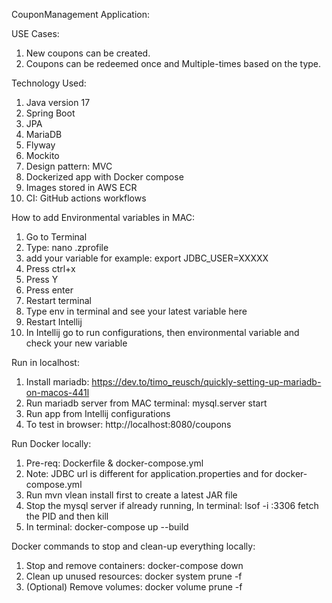 CouponManagement Application:

USE Cases:
1. New coupons can be created.
2. Coupons can be redeemed once and Multiple-times based on the type.

Technology Used:
1. Java version 17
2. Spring Boot
3. JPA
4. MariaDB
5. Flyway
6. Mockito
7. Design pattern: MVC
8. Dockerized app with Docker compose
9. Images stored in AWS ECR
10. CI: GitHub actions workflows

How to add Environmental variables in MAC:

1. Go to Terminal
2. Type: nano .zprofile
3. add your variable for example: export JDBC_USER=XXXXX
4. Press ctrl+x
5. Press Y
6. Press enter
7. Restart terminal
8. Type env in terminal and see your latest variable here
9. Restart Intellij 
10. In Intellij go to run configurations, then environmental variable and check your new variable

Run in localhost:

1. Install mariadb: https://dev.to/timo_reusch/quickly-setting-up-mariadb-on-macos-441l
2. Run mariadb server from MAC terminal: mysql.server start
3. Run app from Intellij configurations
4. To test in browser: http://localhost:8080/coupons


Run Docker locally:

1. Pre-req: Dockerfile & docker-compose.yml
2. Note: JDBC url is different for application.properties and for docker-compose.yml
3. Run mvn vlean install first to create a latest JAR file
4. Stop the mysql server if already running, In terminal: lsof -i :3306 fetch the PID and then kill <PID>
5. In terminal: docker-compose up --build
  
Docker commands to stop and clean-up everything locally:

1. Stop and remove containers: docker-compose down
2. Clean up unused resources: docker system prune -f
3. (Optional) Remove volumes: docker volume prune -f

